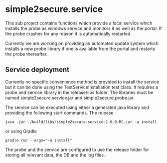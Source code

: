 # simple2secure.service

This sub project contains functions which provide a local service which installs the probe as windows service and 
monitors it as well as the portal. If the probe crashes for any reason it is automatically restarted. 
 
Currently we are working on providing an automated update system which installs a new probe library if one is available
from the portal and restarts the probe thereafter.
 
## Service deployment
 
Currently no specific convenience method is provided to install the service but it can be done using the TestServiceInstallation test
class. It requires a probe and service library in the release/libs folder. The libraries must be named simple2secure.service.jar 
and simple2secure.probe.jar. 
 
The service can be executed using either a generated java library and providing the following start commands. The release

```
java -jar ./build/libs/simple2secure.service-1.0.0-RC.jar -a install
```

or using Gradle

```
gradle run --args="-a install"
```
 
 The probe and the service are configured to use the release folder for storing all relevant data, the DB and the log files.